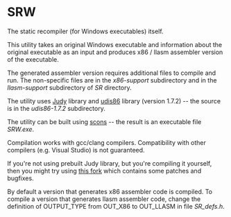 # SRW

The static recompiler (for Windows executables) itself.

This utility takes an original Windows executable and information about the original executable as an input and produces x86 / llasm assembler version of the executable.

The generated assembler version requires additional files to compile and run. The non-specific files are in the *x86-support* subdirectory and in the *llasm-support* subdirectory of *SR* directory.

The utility uses [Judy](http://judy.sourceforge.net/ "Judy Arrays Web Page") library and [udis86](http://udis86.sourceforge.net/ "Udis86 Disassembler Library for x86 / x86-64") library (version 1.7.2) -- the source is in the *udis86-1.7.2* subdirectory.

The utility can be built using [scons](http://scons.org/ "SCons: A software construction tool") -- the result is an executable file *SRW.exe*.

Compilation works with gcc/clang compilers. Compatibility with other compilers (e.g. Visual Studio) is not guaranteed.

If you're not using prebuilt Judy library, but you're compiling it yourself, then you might try using [this fork](https://github.com/dlmiles/libjudy "Fork of the Judy C library") which contains some patches and bugfixes.

By default a version that generates x86 assembler code is compiled. To compile a version that generates llasm assembler code, change the definition of OUTPUT_TYPE from OUT_X86 to OUT_LLASM in file *SR_defs.h*.

